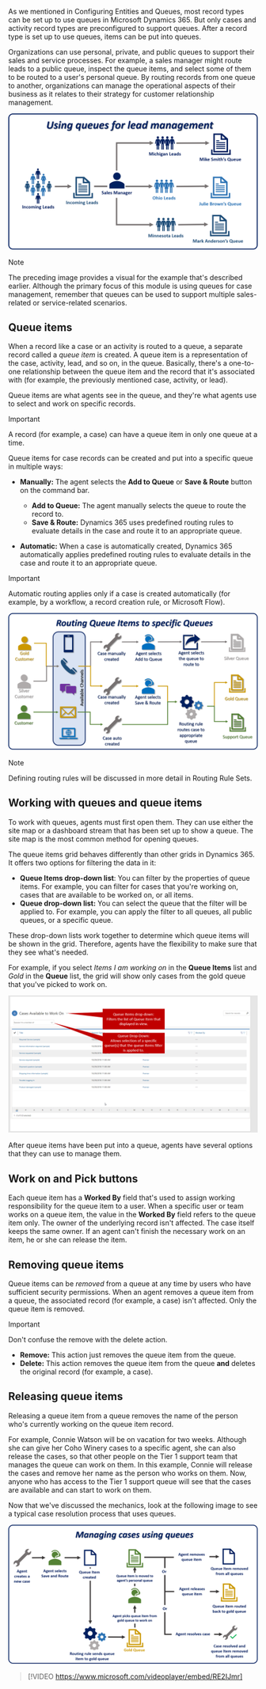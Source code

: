 As we mentioned in Configuring Entities and Queues, most record types can be set up to use queues in Microsoft Dynamics 365. But only cases and activity record types are preconfigured to support queues. After a record type is set up to use queues, items can be put into queues.

Organizations can use personal, private, and public queues to support their sales and service processes. For example, a sales manager might route leads to a public queue, inspect the queue items, and select some of them to be routed to a user's personal queue. By routing records from one queue to another, organizations can manage the operational aspects of their business as it relates to their strategy for customer relationship management.

![Using queues for lead management](../media/qu-unit4-1.png)

> [!NOTE] 
> The preceding image provides a visual for the example that's described earlier. Although the primary focus of this module is using queues for case management, remember that queues can be used to support multiple sales-related or service-related scenarios.

## Queue items

When a record like a case or an activity is routed to a queue, a separate record called a *queue item* is created. A queue item is a representation of the case, activity, lead, and so on, in the queue. Basically, there's a one-to-one relationship between the queue item and the record that it's associated with (for example, the previously mentioned case, activity, or lead).

Queue items are what agents see in the queue, and they're what agents use to select and work on specific records.

> [!IMPORTANT] 
> A record (for example, a case) can have a queue item in only one queue at a time. 

Queue items for case records can be created and put into a specific queue in multiple ways:

- **Manually:** The agent selects the **Add to Queue** or **Save & Route** button on the command bar.
    - **Add to Queue:** The agent manually selects the queue to route the record to.
    - **Save & Route:** Dynamics 365 uses predefined routing rules to evaluate details in the case and route it to an appropriate queue.

- **Automatic:** When a case is automatically created, Dynamics 365 automatically applies predefined routing rules to evaluate details in the case and route it to an appropriate queue.

> [!IMPORTANT]
> Automatic routing applies only if a case is created automatically (for example, by a workflow, a record creation rule, or Microsoft Flow).

![Routing queue items to specific queues](../media/qu-unit4-2.png)

> [!NOTE] 
> Defining routing rules will be discussed in more detail in Routing Rule Sets.

## Working with queues and queue items

To work with queues, agents must first open them. They can use either the site map or a dashboard stream that has been set up to show a queue. The site map is the most common method for opening queues.

The queue items grid behaves differently than other grids in Dynamics 365. It offers two options for filtering the data in it:

- **Queue Items drop-down list**: You can filter by the properties of queue items. For example, you can filter for cases that you're working on, cases that are available to be worked on, or all items.
- **Queue drop-down list:** You can select the queue that the filter will be applied to. For example, you can apply the filter to all queues, all public queues, or a specific queue.

These drop-down lists work together to determine which queue items will be shown in the grid. Therefore, agents have the flexibility to make sure that they see what's needed.

For example, if you select *Items I am working on* in the **Queue Items** list and *Gold* in the **Queue** list, the grid will show only cases from the gold queue that you've picked to work on.

![Case filtering options](../media/qu-unit4-3.png)

After queue items have been put into a queue, agents have several options that they can use to manage them.

## Work on and Pick buttons

Each queue item has a **Worked By** field that's used to assign working responsibility for the queue item to a user. When a specific user or team works on a queue item, the value in the **Worked By** field refers to the queue item only. The owner of the underlying record isn't affected. The case itself keeps the same owner. If an agent can't finish the necessary work on an item, he or she can release the item.

## Removing queue items

Queue items can be *removed* from a queue at any time by users who have sufficient security permissions. When an agent removes a queue item from a queue, the associated record (for example, a case) isn't affected. Only the queue item is removed.
> [!IMPORTANT] 
> Don't confuse the remove with the delete action.
- **Remove:** This action just removes the queue item from the queue.
- **Delete:** This action removes the queue item from the queue **and** deletes the original record (for example, a case).

## Releasing queue items

Releasing a queue item from a queue removes the name of the person who's currently working on the queue item record.

For example, Connie Watson will be on vacation for two weeks. Although she can give her Coho Winery cases to a specific agent, she can also release the cases, so that other people on the Tier 1 support team that manages the queue can work on them. In this example, Connie will release the cases and remove her name as the person who works on them. Now, anyone who has access to the Tier 1 support queue will see that the cases are available and can start to work on them.

Now that we've discussed the mechanics, look at the following image to see a typical case resolution process that uses queues.

![Managing cases with queues](../media/qu-unit4-4.png)

> [!VIDEO https://www.microsoft.com/videoplayer/embed/RE2IJmr]
